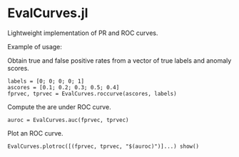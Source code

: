 # EvalCurves.jl
Lightweight implementation of PR and ROC curves.

Example of usage:

Obtain true and false positive rates from a vector of true labels and anomaly scores.

```
labels = [0; 0; 0; 0; 1]
ascores = [0.1; 0.2; 0.3; 0.5; 0.4]
fprvec, tprvec = EvalCurves.roccurve(ascores, labels)
```

Compute the are under ROC curve.

`auroc = EvalCurves.auc(fprvec, tprvec)`

Plot an ROC curve.

`EvalCurves.plotroc([(fprvec, tprvec, "$(auroc)")]...)
show()`
